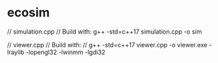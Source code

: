 # ecosim

// simulation.cpp
// Build with: g++ -std=c++17 simulation.cpp -o sim

// viewer.cpp
// Build with:
//   g++ -std=c++17 viewer.cpp -o viewer.exe -lraylib -lopengl32 -lwinmm -lgdi32
